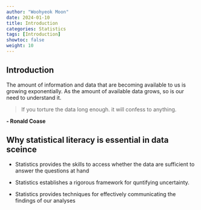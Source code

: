```yaml
---
author: "Woohyeok Moon"
date: 2024-01-10
title: Introduction
categories: Statistics
tags: [Introduction]
showtoc: false
weight: 10
---
```


## Introduction

  The amount of information and data that are becoming available to us is growing exponentially. As the amount of available data grows, so is our need to understand it.

> If you torture the data long enough. it will confess to anything.

**\- Ronald Coase**

## Why statistical literacy is essential in data sceince

- Statistics provides the skills to access whether the data are sufficient to answer the questions at hand

- Statistics establishes a rigorous framework for quntifying uncertainty.

- Statistics provides techniques for effectively communicating the findings of our analyses
